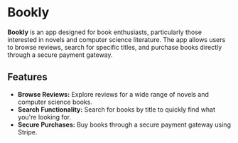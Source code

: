 # Bookly

**Bookly** is an app designed for book enthusiasts, particularly those interested in novels and computer science literature. The app allows users to browse reviews, search for specific titles, and purchase books directly through a secure payment gateway.

## Features

- **Browse Reviews:** Explore reviews for a wide range of novels and computer science books.
- **Search Functionality:** Search for books by title to quickly find what you're looking for.
- **Secure Purchases:** Buy books through a secure payment gateway using Stripe.
